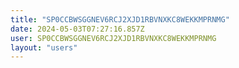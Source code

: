 ```yaml
---
title: "SP0CCBWSGGNEV6RCJ2XJD1RBVNXKC8WEKKMPRNMG"
date: 2024-05-03T07:27:16.857Z
user: SP0CCBWSGGNEV6RCJ2XJD1RBVNXKC8WEKKMPRNMG
layout: "users"
---
```

    